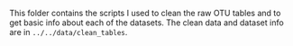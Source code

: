 This folder contains the scripts I used to clean the raw OTU tables and to get 
basic info about each of the datasets. The clean data and dataset info are
 in `../../data/clean_tables`.